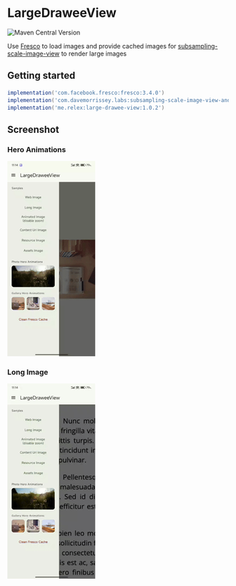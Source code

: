 # LargeDraweeView

![Maven Central Version](https://img.shields.io/maven-central/v/me.relex/large-drawee-view)

Use [Fresco](https://github.com/facebook/fresco) to load images and provide cached images for [subsampling-scale-image-view](https://github.com/davemorrissey/subsampling-scale-image-view) to render large images


## Getting started

```groovy
implementation('com.facebook.fresco:fresco:3.4.0')
implementation('com.davemorrissey.labs:subsampling-scale-image-view-androidx:3.10.0')
implementation('me.relex:large-drawee-view:1.0.2')
```

## Screenshot

### Hero Animations

![img](https://raw.githubusercontent.com/ongakuer/LargeDraweeView/main/screenshot/hero-animations.gif)


### Long Image

![img](https://raw.githubusercontent.com/ongakuer/LargeDraweeView/main/screenshot/long-image.gif)